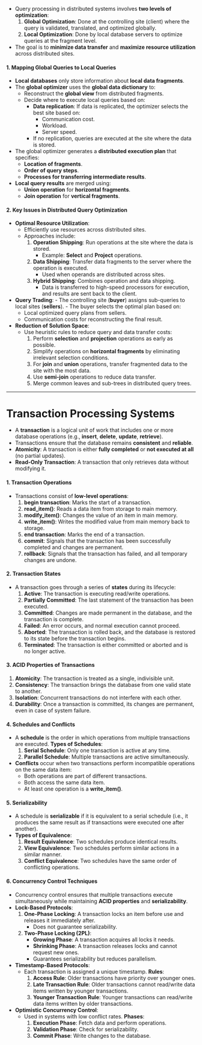    - Query processing in distributed systems involves **two levels of optimization**:
     1. **<span class="red">Global Optimization</span>**: Done at the controlling site (client) where the query is validated, translated, and optimized globally.
     2. **<span class="red">Local Optimization</span>**: Done by local database servers to optimize queries at the fragment level.
   - The goal is to **minimize data transfer** and **maximize resource utilization** across distributed sites.
#### 1. Mapping Global Queries to Local Queries
   - **Local databases** only store information about **local data fragments**.
   - The **global optimizer** uses the **global data dictionary** to:
     - Reconstruct the **global view** from distributed fragments.
     - Decide where to execute local queries based on:
       - **<span class="red">Data replication</span>**: If data is replicated, the optimizer selects the best site based on:
         - <span class="blue">Communication cost</span>.
         - <span class="blue">Workload</span>.
         - <span class="blue">Server speed</span>.
       - If no replication, queries are executed at the site where the data is stored.
   - The global optimizer generates a **distributed execution plan** that specifies:
     - **Location of fragments**.
     - **Order of query steps**.
     - **Processes for transferring intermediate results**.
   - **Local query results** are merged using:
     - **Union operation** for **horizontal fragments**.
     - **Join operation** for **vertical fragments**.
#### 2. **Key Issues in Distributed Query Optimization**
   - **<span class="red">Optimal Resource Utilization</span>**:
     - Efficiently use resources across distributed sites.
     - Approaches include:
       1. **Operation Shipping**: Run operations at the site where the data is stored.
          - Example: **<span class="blue">Select</span>** and **<span class="blue">Project</span>** operations.
       2. **Data Shipping**: Transfer data fragments to the server where the operation is executed.
          - Used when operands are distributed across sites.
       3. **Hybrid Shipping**: Combines operation and data shipping.
          - Data is transferred to high-speed processors for execution, and results are sent back to the client.
   -  **<span class="red">Query Trading</span>**:
     - The controlling site (**buyer**) assigns sub-queries to local sites (**sellers**).
     - The buyer selects the optimal plan based on:
       - Local optimized query plans from sellers.
       - Communication costs for reconstructing the final result.
   - **<span class="red">Reduction of Solution Space</span>**:
     - Use heuristic rules to reduce query and data transfer costs:
       1. Perform **<span class="blue">selection</span>** and **<span class="blue">projection</span>** operations as early as possible.
       2. Simplify operations on **horizontal fragments** by eliminating irrelevant selection conditions.
       3. For **join** and **union** operations, transfer fragmented data to the site with the most data.
       4. Use **semi-join** operations to reduce data transfer.
       5. Merge common leaves and sub-trees in distributed query trees.
---
# Transaction Processing Systems
   - A **<span class="red">transaction</span>** is a logical unit of work that includes one or more database operations (e.g., **insert**, **delete**, **update**, **retrieve**).
   - Transactions ensure that the database remains **<span class="red">consistent</span>** and **<span class="red">reliable</span>**.
   - **<span class="red">Atomicity</span>**: A transaction is either **fully completed** or **not executed at all** (no partial updates).
   - **<span class="blue">Read-Only Transaction</span>**: A transaction that only retrieves data without modifying it.
#### 1. **Transaction Operations**
   - Transactions consist of **<span class="red">low-level operations</span>**:
     1. **begin transaction**: Marks the start of a transaction.
     2. **read_item()**: Reads a data item from storage to main memory.
     3. **modify_item()**: Changes the value of an item in main memory.
     4. **write_item()**: Writes the modified value from main memory back to storage.
     5. **end transaction**: Marks the end of a transaction.
     6. **commit**: Signals that the transaction has been successfully completed and changes are permanent.
     7. **rollback**: Signals that the transaction has failed, and all temporary changes are undone.
#### 2. **Transaction States**
   - A transaction goes through a series of **<span class="red">states</span>** during its lifecycle:
     1. **Active**: The transaction is executing read/write operations.
     2. **Partially Committed**: The last statement of the transaction has been executed.
     3. **Committed**: Changes are made permanent in the database, and the transaction is complete.
     4. **Failed**: An error occurs, and normal execution cannot proceed.
     5. **Aborted**: The transaction is rolled back, and the database is restored to its state before the transaction begins.
     6. **Terminated**: The transaction is either committed or aborted and is no longer active.
#### 3. ACID Properties of Transactions
 1. **<span class="red">Atomicity</span>**: The transaction is treated as a single, indivisible unit.
 2. **<span class="red">Consistency</span>**: The transaction brings the database from one valid state to another.
 3. **<span class="red">Isolation</span>**: Concurrent transactions do not interfere with each other.
 4. **<span class="red">Durability</span>**: Once a transaction is committed, its changes are permanent, even in case of system failure.
#### 4. **Schedules and Conflicts**
   - A **<span class="red">schedule</span>** is the order in which operations from multiple transactions are executed. **<span class="blue">Types of Schedules</span>**:
     1. **Serial Schedule**: Only one transaction is active at any time.
     2. **Parallel Schedule**: Multiple transactions are active simultaneously.
   - **<span class="red">Conflicts</span>** occur when two transactions perform incompatible operations on the same data item:
     - Both operations are part of different transactions.
     - Both access the same data item.
     - At least one operation is a **<span class="blue">write_item()</span>**.
#### 5. **Serializability**
   - A schedule is **<span class="red">serializable</span>** if it is equivalent to a serial schedule (i.e., it produces the same result as if transactions were executed one after another).
   - **<span class="blue">Types of Equivalence</span>**:
     1. **Result Equivalence**: Two schedules produce identical results.
     2. **View Equivalence**: Two schedules perform similar actions in a similar manner.
     3. **Conflict Equivalence**: Two schedules have the same order of conflicting operations.
#### 6. **Concurrency Control Techniques**
   - Concurrency control ensures that multiple transactions execute simultaneously while maintaining **<span class="red">ACID properties</span>** and **<span class="red">serializability</span>**.
   - **Lock-Based Protocols**:
     1. **One-Phase Locking**: A transaction locks an item before use and releases it immediately after.
        - Does not guarantee serializability.
     2. **Two-Phase Locking (2PL)**:
        - **<span class="blue">Growing Phase</span>**: A transaction acquires all locks it needs.
        - **<span class="blue">Shrinking Phase</span>**: A transaction releases locks and cannot request new ones.
        - Guarantees serializability but reduces parallelism.
   - **Timestamp-Based Protocols**:
     - Each transaction is assigned a unique timestamp. **<span class="blue">Rules</span>**:
       1. **Access Rule**: Older transactions have priority over younger ones.
       2. **Late Transaction Rule**: Older transactions cannot read/write data items written by younger transactions.
       3. **Younger Transaction Rule**: Younger transactions can read/write data items written by older transactions.
   - **Optimistic Concurrency Control**:
     - Used in systems with low conflict rates. **<span class="blue">Phases</span>**:
       1. **Execution Phase**: Fetch data and perform operations.
       2. **Validation Phase**: Check for serializability.
       3. **Commit Phase**: Write changes to the database.